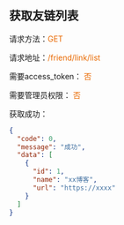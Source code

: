 ## 获取友链列表

<p>请求方法：<span style="color:#e96900">GET</p>
<p>请求地址：<span style="color:#e96900">/friend/link/list</span></p>
<p>需要access_token： <span style="color:#e96900">否</span></p>
<p>需要管理员权限： <span style="color:#e96900">否</span></p>


获取成功：
```json
{
  "code": 0,
  "message": "成功",
  "data": [
    {
      "id": 1,
      "name": "xx博客",
      "url": "https://xxxx"
    }
  ]
}
```

